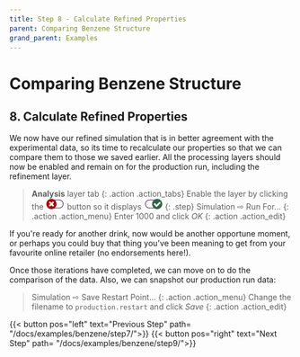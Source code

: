 ```yaml
---
title: Step 8 - Calculate Refined Properties
parent: Comparing Benzene Structure
grand_parent: Examples
---
```

# Comparing Benzene Structure

## 8. Calculate Refined Properties

We now have our refined simulation that is in better agreement with the experimental data, so its time to recalculate our properties so that we can compare them to those we saved earlier. All the processing layers should now be enabled and remain on for the production run, including the refinement layer.

> **Analysis** layer tab
{: .action .action_tabs}
> Enable the layer by clicking the ![](../icons/slider-off.png) button so it displays ![](../icons/slider-on.png)
{: .step}
> Simulation &#8680; Run For...
{: .action .action_menu}
> Enter 1000 and click _OK_
{: .action .action_edit}

If you're ready for another drink, now would be another opportune moment, or perhaps you could buy that thing you've been meaning to get from your favourite online retailer (no endorsements here!).

Once those iterations have completed, we can move on to do the comparison of the data. Also, we can snapshot our production run data:

> Simulation &#8680; Save Restart Point...
{: .action .action_menu}
> Change the filename to `production.restart` and click _Save_
{: .action .action_edit}


{{< button pos="left" text="Previous Step" path= "/docs/examples/benzene/step7/">}}
{{< button pos="right" text="Next Step" path= "/docs/examples/benzene/step9/">}}
